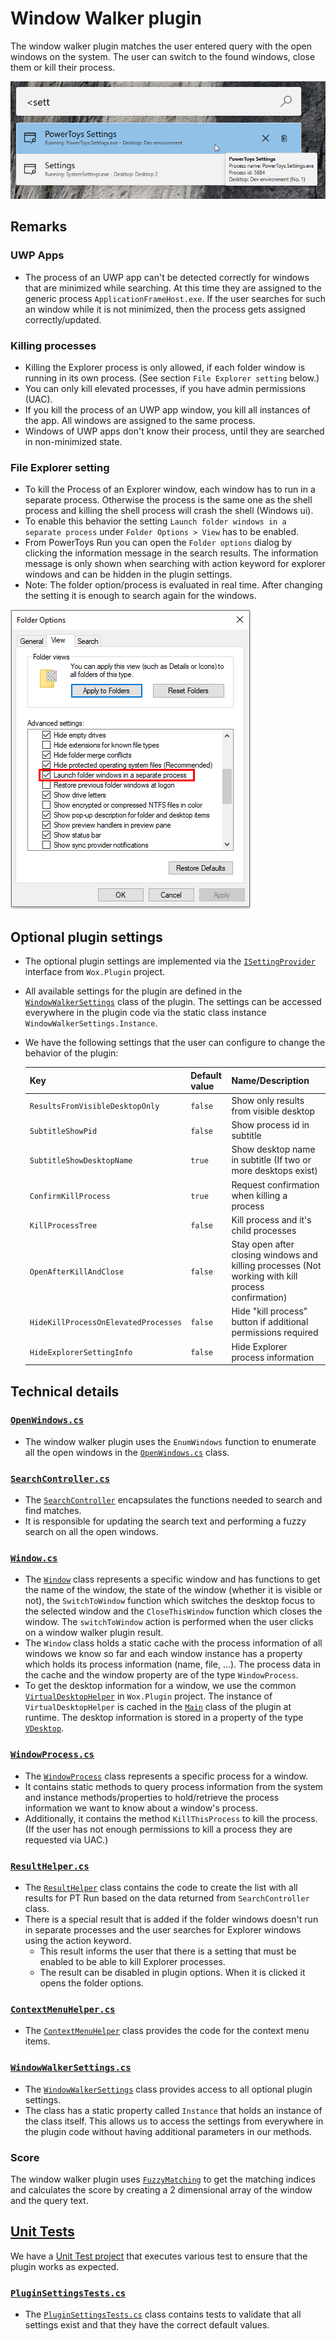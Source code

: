 # Window Walker plugin
The window walker plugin matches the user entered query with the open windows on the system.
The user can switch to the found windows, close them or kill their process.

![Image of Window Walker plugin](/doc/images/launcher/plugins/windowwalker.png)


## Remarks

### UWP Apps
- The process of an UWP app can't be detected correctly for windows that are minimized while searching. At this time they are assigned to the generic process `ApplicationFrameHost.exe`. If the user searches for such an window while it is not minimized, then the process gets assigned correctly/updated. 

### Killing processes
- Killing the Explorer process is only allowed, if each folder window is running in its own process. (See section `File Explorer setting` below.)
- You can only kill elevated processes, if you have admin permissions (UAC).
- If you kill the process of an UWP app window, you kill all instances of the app. All windows are assigned to the same process.
- Windows of UWP apps don't know their process, until they are searched in non-minimized state.

### File Explorer setting
- To kill the Process of an Explorer window, each window has to run in a separate process. Otherwise the process is the same one as the shell process and killing the shell process will crash the shell (Windows ui).
- To enable this behavior the setting `Launch folder windows in a separate process` under `Folder Options > View` has to be enabled. 
- From PowerToys Run you can open the `Folder options` dialog by clicking the information message in the search results. The information message is only shown when searching with action keyword for explorer windows and can be hidden in the plugin settings.
- Note: The folder option/process is evaluated in real time. After changing the setting it is enough to search again for the windows.

![Folder options for Window Walker](/doc/images/launcher/plugins/windowwalker_folder_options.png)


## Optional plugin settings
- The optional plugin settings are implemented via the [`ISettingProvider`](/src/modules/launcher/Wox.Plugin/ISettingProvider.cs) interface from `Wox.Plugin` project.
- All available settings for the plugin are defined in the [`WindowWalkerSettings`](/src/modules/launcher/Plugins/Microsoft.Plugin.WindowWalker/Components/WindowWalkerSettings.cs) class of the plugin. The settings can be accessed everywhere in the plugin code via the static class instance `WindowWalkerSettings.Instance`.
- We have the following settings that the user can configure to change the behavior of the plugin:

	| Key | Default value | Name/Description |
	|--------------|-----------|------------|
	| `ResultsFromVisibleDesktopOnly` | `false` | Show only results from visible desktop |
	| `SubtitleShowPid` | `false` | Show process id in subtitle |
	| `SubtitleShowDesktopName` | `true` | Show desktop name in subtitle (If two or more desktops exist) |
	| `ConfirmKillProcess` | `true` | Request confirmation when killing a process |
	| `KillProcessTree` | `false` | Kill process and it's child processes |
	| `OpenAfterKillAndClose` | `false` | Stay open after closing windows and killing processes (Not working with kill process confirmation) |
	| `HideKillProcessOnElevatedProcesses` | `false` | Hide "kill process" button if additional permissions required |
	| `HideExplorerSettingInfo` | `false` | Hide Explorer process information |


## Technical details

### [`OpenWindows.cs`](/src/modules/launcher/Plugins/Microsoft.Plugin.WindowWalker/Components/OpenWindows.cs)
- The window walker plugin uses the `EnumWindows` function to enumerate all the open windows in the [`OpenWindows.cs`](/src/modules/launcher/Plugins/Microsoft.Plugin.WindowWalker/Components/OpenWindows.cs) class.

### [`SearchController.cs`](/src/modules/launcher/Plugins/Microsoft.Plugin.WindowWalker/Components/SearchController.cs)
- The [`SearchController`](/src/modules/launcher/Plugins/Microsoft.Plugin.WindowWalker/Components/SearchController.cs) encapsulates the functions needed to search and find matches.
- It is responsible for updating the search text and performing a fuzzy search on all the open windows.

### [`Window.cs`](/src/modules/launcher/Plugins/Microsoft.Plugin.WindowWalker/Components/Window.cs)
- The [`Window`](/src/modules/launcher/Plugins/Microsoft.Plugin.WindowWalker/Components/Window.cs) class represents a specific window and has functions to get the name of the window, the state of the window (whether it is visible or not), the `SwitchToWindow` function which switches the desktop focus to the selected window and the `CloseThisWindow` function which closes the window. The `switchToWindow` action is performed when the user clicks on a window walker plugin result.
- The `Window` class holds a static cache with the process information of all windows we know so far and each window instance has a property which holds its process information (name, file, ...). The process data in the cache and the window property are of the type `WindowProcess`.
- To get the desktop information for a window, we use the common [`VirtualDesktopHelper`](/src/modules/launcher/Wox.Plugin/Common/VirtualDesktop/VirtualDesktopHelper.cs) in `Wox.Plugin` project. The instance of `VirtualDesktopHelper` is cached in the [`Main`](/src/modules/launcher/Plugins/Microsoft.Plugin.WindowWalker/Main.cs) class of the plugin at runtime. The desktop information is stored in a property of the type [`VDesktop`](/src/modules/launcher/Wox.Plugin/Common/VirtualDesktop/VDesktop.cs).

### [`WindowProcess.cs`](/src/modules/launcher/Plugins/Microsoft.Plugin.WindowWalker/Components/WindowProcess.cs)
- The [`WindowProcess`](/src/modules/launcher/Plugins/Microsoft.Plugin.WindowWalker/Components/WindowProcess.cs) class represents a specific process for a window.
- It contains static methods to query process information from the system and instance methods/properties to hold/retrieve the process information we want to know about a window's process.
- Additionally, it contains the method `KillThisProcess` to kill the process. (If the user has not enough permissions to kill a process they are requested via UAC.)

### [`ResultHelper.cs`](/src/modules/launcher/Plugins/Microsoft.Plugin.WindowWalker/Components/ResultHelper.cs)
- The [`ResultHelper`](/src/modules/launcher/Plugins/Microsoft.Plugin.WindowWalker/Components/ResultHelper.cs) class contains the code to create the list with all results for PT Run based on the data returned from `SearchController` class.
- There is a special result that is added if the folder windows doesn't run in separate processes and the user searches for Explorer windows using the action keyword. 
   - This result informs the user that there is a setting that must be enabled to be able to kill Explorer processes.
   - The result can be disabled in plugin options. When it is clicked it opens the folder options.

### [`ContextMenuHelper.cs`](/src/modules/launcher/Plugins/Microsoft.Plugin.WindowWalker/Components/ContextMenuHelper.cs)
- The [`ContextMenuHelper`](/src/modules/launcher/Plugins/Microsoft.Plugin.WindowWalker/Components/ContextMenuHelper.cs) class provides the code for the context menu items.

### [`WindowWalkerSettings.cs`](/src/modules/launcher/Plugins/Microsoft.Plugin.WindowWalker/Components/WindowWalkerSettings.cs)
- The [`WindowWalkerSettings`](/src/modules/launcher/Plugins/Microsoft.Plugin.WindowWalker/Components/WindowWalkerSettings.cs) class provides access to all optional plugin settings.
- The class has a static property called `Instance` that holds an instance of the class itself. This allows us to access the settings from everywhere in the plugin code without having additional parameters in our methods.

### Score
The window walker plugin uses [`FuzzyMatching`](/src/modules/launcher/Plugins/Microsoft.Plugin.WindowWalker/Components/FuzzyMatching.cs) to get the matching indices and calculates the score by creating a 2 dimensional array of the window and the query text.

## [Unit Tests](/src/modules/launcher/Plugins/Microsoft.Plugin.WindowWalker.UnitTests)
We have a [Unit Test project](/src/modules/launcher/Plugins/Microsoft.Plugin.WindowWalker.UnitTests) that executes various test to ensure that the plugin works as expected.

### [`PluginSettingsTests.cs`](/src/modules/launcher/Plugins/Microsoft.Plugin.WindowWalker.UnitTests/PluginSettingsTests.cs)
- The [`PluginSettingsTests.cs`](/src/modules/launcher/Plugins/Microsoft.Plugin.WindowWalker.UnitTests/PluginSettingsTests.cs) class contains tests to validate that all settings exist and that they have the correct default values.
